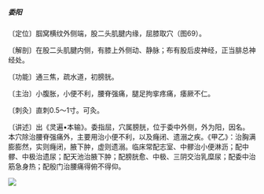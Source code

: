 ##### 委阳

〔定位〕腘窝横纹外侧端，股二头肌腱内缘，屈膝取穴（图69）。

〔解剖〕在股二头肌腱内侧，有膝上外侧动、静脉；布有股后皮神经，正当腓总神经处。

〔功能〕通三焦，疏水道，初膀胱。

〔主治〕小腹胀，小便不利，腰脊强痛，腿足拘挛疼痛，痿厥不仁。

〔刺灸〕直刺0.5〜1寸。可灸。   

〔讲述〕出《灵遍•本输》。委指屈，穴属膀胱，位于委中外侧，外为阳，因名。本穴除治腰脊强痛外，主要用治小便不利，以及癃闭、遗溺之疾。《甲乙》：治胸满膨膨然，实则癃闭，腋下肿，虚则遗溺。临床常配志室、中髎治小便淋沥；配中髎、中极治遗尿；配天池治腋下肿；配膀胱愈、中极、三阴交治乳糜尿；配委中治筋急身热；配殷门治腰痛得俯不得仰。    

![](./img/图69.jpg)
